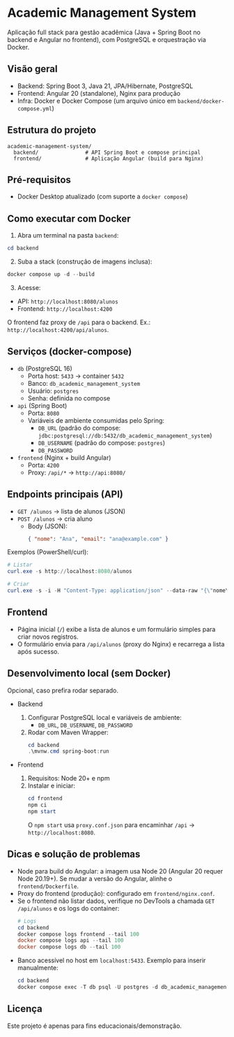 # Academic Management System

Aplicação full stack para gestão acadêmica (Java + Spring Boot no backend e Angular no frontend), com PostgreSQL e orquestração via Docker.

## Visão geral
- Backend: Spring Boot 3, Java 21, JPA/Hibernate, PostgreSQL
- Frontend: Angular 20 (standalone), Nginx para produção
- Infra: Docker e Docker Compose (um arquivo único em `backend/docker-compose.yml`)

## Estrutura do projeto
```
academic-management-system/
  backend/               # API Spring Boot e compose principal
  frontend/              # Aplicação Angular (build para Nginx)
```

## Pré-requisitos
- Docker Desktop atualizado (com suporte a `docker compose`)

## Como executar com Docker
1) Abra um terminal na pasta `backend`:
```powershell
cd backend
```
2) Suba a stack (construção de imagens inclusa):
```powershell
docker compose up -d --build
```
3) Acesse:
- API: `http://localhost:8080/alunos`
- Frontend: `http://localhost:4200`

O frontend faz proxy de `/api` para o backend. Ex.: `http://localhost:4200/api/alunos`.

## Serviços (docker-compose)
- `db` (PostgreSQL 16)
  - Porta host: `5433` → container `5432`
  - Banco: `db_academic_management_system`
  - Usuário: `postgres`
  - Senha: definida no compose
- `api` (Spring Boot)
  - Porta: `8080`
  - Variáveis de ambiente consumidas pelo Spring:
    - `DB_URL` (padrão do compose: `jdbc:postgresql://db:5432/db_academic_management_system`)
    - `DB_USERNAME` (padrão do compose: `postgres`)
    - `DB_PASSWORD`
- `frontend` (Nginx + build Angular)
  - Porta: `4200`
  - Proxy: `/api/*` → `http://api:8080/`

## Endpoints principais (API)
- `GET /alunos` → lista de alunos (JSON)
- `POST /alunos` → cria aluno
  - Body (JSON):
    ```json
    { "nome": "Ana", "email": "ana@example.com" }
    ```

Exemplos (PowerShell/curl):
```powershell
# Listar
curl.exe -s http://localhost:8080/alunos

# Criar
curl.exe -s -i -H "Content-Type: application/json" --data-raw "{\"nome\":\"Ana\",\"email\":\"ana@example.com\"}" http://localhost:8080/alunos
```

## Frontend
- Página inicial (`/`) exibe a lista de alunos e um formulário simples para criar novos registros.
- O formulário envia para `/api/alunos` (proxy do Nginx) e recarrega a lista após sucesso.

## Desenvolvimento local (sem Docker)
Opcional, caso prefira rodar separado.

- Backend
  1) Configurar PostgreSQL local e variáveis de ambiente:
     - `DB_URL`, `DB_USERNAME`, `DB_PASSWORD`
  2) Rodar com Maven Wrapper:
     ```powershell
     cd backend
     .\mvnw.cmd spring-boot:run
     ```

- Frontend
  1) Requisitos: Node 20+ e npm
  2) Instalar e iniciar:
     ```powershell
     cd frontend
     npm ci
     npm start
     ```
     O `npm start` usa `proxy.conf.json` para encaminhar `/api` → `http://localhost:8080`.

## Dicas e solução de problemas
- Node para build do Angular: a imagem usa Node 20 (Angular 20 requer Node 20.19+). Se mudar a versão do Angular, alinhe o `frontend/Dockerfile`.
- Proxy do frontend (produção): configurado em `frontend/nginx.conf`.
- Se o frontend não listar dados, verifique no DevTools a chamada `GET /api/alunos` e os logs do container:
  ```powershell
  # Logs
  cd backend
  docker compose logs frontend --tail 100
  docker compose logs api --tail 100
  docker compose logs db --tail 100
  ```
- Banco acessível no host em `localhost:5433`. Exemplo para inserir manualmente:
  ```powershell
  cd backend
  docker compose exec -T db psql -U postgres -d db_academic_management_system -c "insert into tb_alunos (nome,email) values ('Ana','ana@example.com');"
  ```

## Licença
Este projeto é apenas para fins educacionais/demonstração.
